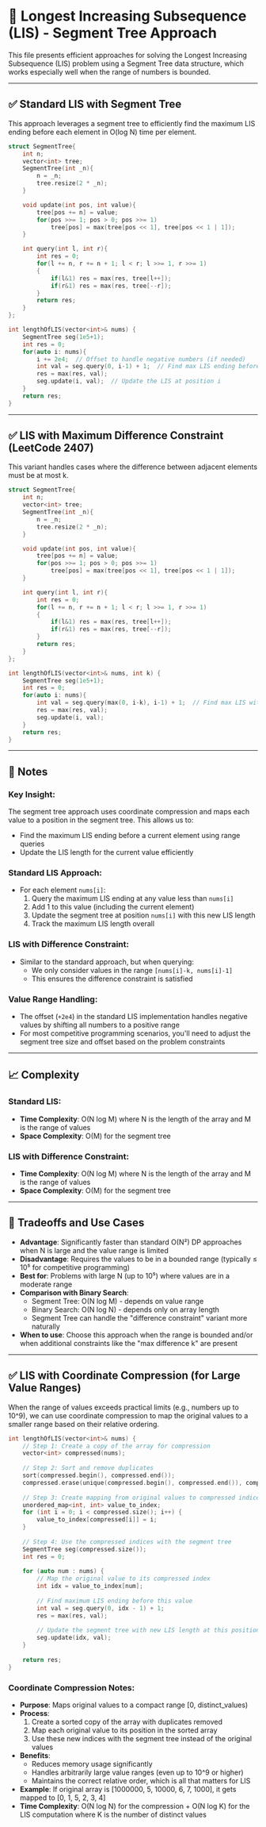 # 🔢 Longest Increasing Subsequence (LIS) - Segment Tree Approach

This file presents efficient approaches for solving the Longest Increasing Subsequence (LIS) problem using a Segment Tree data structure, which works especially well when the range of numbers is bounded.

---

## ✅ Standard LIS with Segment Tree

This approach leverages a segment tree to efficiently find the maximum LIS ending before each element in O(log N) time per element.

```cpp
struct SegmentTree{
    int n;
    vector<int> tree;
    SegmentTree(int _n){
        n = _n;
        tree.resize(2 * _n);
    }

    void update(int pos, int value){
        tree[pos += n] = value;
        for(pos >>= 1; pos > 0; pos >>= 1) 
            tree[pos] = max(tree[pos << 1], tree[pos << 1 | 1]);
    }

    int query(int l, int r){
        int res = 0;
        for(l += n, r += n + 1; l < r; l >>= 1, r >>= 1)
        {
            if(l&1) res = max(res, tree[l++]);
            if(r&1) res = max(res, tree[--r]);
        }
        return res;
    }
};

int lengthOfLIS(vector<int>& nums) {
    SegmentTree seg(1e5+1);
    int res = 0;
    for(auto i: nums){
        i += 2e4;  // Offset to handle negative numbers (if needed)
        int val = seg.query(0, i-1) + 1;  // Find max LIS ending before i
        res = max(res, val);
        seg.update(i, val);  // Update the LIS at position i
    }
    return res;
}
```

---

## ✅ LIS with Maximum Difference Constraint (LeetCode 2407)

This variant handles cases where the difference between adjacent elements must be at most k.

```cpp
struct SegmentTree{
    int n;
    vector<int> tree;
    SegmentTree(int _n){
        n = _n;
        tree.resize(2 * _n);
    }

    void update(int pos, int value){
        tree[pos += n] = value;
        for(pos >>= 1; pos > 0; pos >>= 1) 
            tree[pos] = max(tree[pos << 1], tree[pos << 1 | 1]);
    }

    int query(int l, int r){
        int res = 0;
        for(l += n, r += n + 1; l < r; l >>= 1, r >>= 1)
        {
            if(l&1) res = max(res, tree[l++]);
            if(r&1) res = max(res, tree[--r]);
        }
        return res;
    }
};

int lengthOfLIS(vector<int>& nums, int k) {
    SegmentTree seg(1e5+1);
    int res = 0;
    for(auto i: nums){
        int val = seg.query(max(0, i-k), i-1) + 1;  // Find max LIS with difference ≤ k
        res = max(res, val);
        seg.update(i, val);
    }
    return res;
}
```

---

## 📘 Notes

### Key Insight:
The segment tree approach uses coordinate compression and maps each value to a position in the segment tree. This allows us to:
- Find the maximum LIS ending before a current element using range queries
- Update the LIS length for the current value efficiently

### Standard LIS Approach:
- For each element `nums[i]`:
  1. Query the maximum LIS ending at any value less than `nums[i]`
  2. Add 1 to this value (including the current element)
  3. Update the segment tree at position `nums[i]` with this new LIS length
  4. Track the maximum LIS length overall

### LIS with Difference Constraint:
- Similar to the standard approach, but when querying:
  - We only consider values in the range `[nums[i]-k, nums[i]-1]`
  - This ensures the difference constraint is satisfied

### Value Range Handling:
- The offset (`+2e4`) in the standard LIS implementation handles negative values by shifting all numbers to a positive range
- For most competitive programming scenarios, you'll need to adjust the segment tree size and offset based on the problem constraints

---

## 📈 Complexity

### Standard LIS:
- **Time Complexity**: O(N log M) where N is the length of the array and M is the range of values
- **Space Complexity**: O(M) for the segment tree

### LIS with Difference Constraint:
- **Time Complexity**: O(N log M) where N is the length of the array and M is the range of values
- **Space Complexity**: O(M) for the segment tree

---

## 🎯 Tradeoffs and Use Cases

- **Advantage**: Significantly faster than standard O(N²) DP approaches when N is large and the value range is limited
- **Disadvantage**: Requires the values to be in a bounded range (typically ≤ 10⁵ for competitive programming)
- **Best for**: Problems with large N (up to 10⁵) where values are in a moderate range
- **Comparison with Binary Search**: 
  - Segment Tree: O(N log M) - depends on value range
  - Binary Search: O(N log N) - depends only on array length
  - Segment Tree can handle the "difference constraint" variant more naturally
- **When to use**: Choose this approach when the range is bounded and/or when additional constraints like the "max difference k" are present 

---

## ✅ LIS with Coordinate Compression (for Large Value Ranges)

When the range of values exceeds practical limits (e.g., numbers up to 10^9), we can use coordinate compression to map the original values to a smaller range based on their relative ordering.

```cpp
int lengthOfLIS(vector<int>& nums) {
    // Step 1: Create a copy of the array for compression
    vector<int> compressed(nums);
    
    // Step 2: Sort and remove duplicates
    sort(compressed.begin(), compressed.end());
    compressed.erase(unique(compressed.begin(), compressed.end()), compressed.end());
    
    // Step 3: Create mapping from original values to compressed indices
    unordered_map<int, int> value_to_index;
    for (int i = 0; i < compressed.size(); i++) {
        value_to_index[compressed[i]] = i;
    }
    
    // Step 4: Use the compressed indices with the segment tree
    SegmentTree seg(compressed.size());
    int res = 0;
    
    for (auto num : nums) {
        // Map the original value to its compressed index
        int idx = value_to_index[num];
        
        // Find maximum LIS ending before this value
        int val = seg.query(0, idx - 1) + 1;
        res = max(res, val);
        
        // Update the segment tree with new LIS length at this position
        seg.update(idx, val);
    }
    
    return res;
}
```

### Coordinate Compression Notes:

- **Purpose**: Maps original values to a compact range [0, distinct_values)
- **Process**:
  1. Create a sorted copy of the array with duplicates removed
  2. Map each original value to its position in the sorted array
  3. Use these new indices with the segment tree instead of the original values
- **Benefits**:
  - Reduces memory usage significantly
  - Handles arbitrarily large value ranges (even up to 10^9 or higher)
  - Maintains the correct relative order, which is all that matters for LIS
- **Example**: If original array is [1000000, 5, 10000, 6, 7, 1000], it gets mapped to [0, 1, 5, 2, 3, 4]
- **Time Complexity**: O(N log N) for the compression + O(N log K) for the LIS computation where K is the number of distinct values